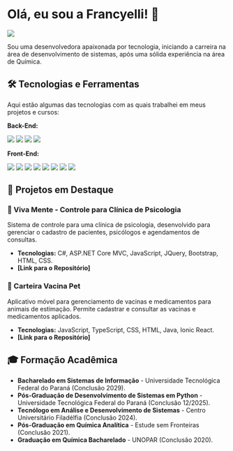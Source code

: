 # Olá, eu sou a Francyelli! 👋

<p align="left">
  <a href="https://www.linkedin.com/in/francyelli-silva-b2601511a" target="_blank"><img src="https://img.shields.io/badge/LinkedIn-0077B5?style=for-the-badge&logo=linkedin&logoColor=white" /></a>
</p>

Sou uma desenvolvedora apaixonada por tecnologia, iniciando a carreira na área de desenvolvimento de sistemas, após uma sólida experiência na área de Química.

## 🛠️ Tecnologias e Ferramentas

Aqui estão algumas das tecnologias com as quais trabalhei em meus projetos e cursos:

**Back-End:**
<p>
  <img src="https://img.shields.io/badge/C%23-239120?style=for-the-badge&logo=c-sharp&logoColor=white" />
  <img src="https://img.shields.io/badge/.NET-512BD4?style=for-the-badge&logo=dotnet&logoColor=white" />
  <img src="https://img.shields.io/badge/Java-ED8B00?style=for-the-badge&logo=openjdk&logoColor=white" />
  <img src="https://img.shields.io/badge/Entity%20Framework-512BD4?style=for-the-badge" />
</p>

**Front-End:**
<p>
  <img src="https://img.shields.io/badge/JavaScript-F7DF1E?style=for-the-badge&logo=javascript&logoColor=black" />
  <img src="https://img.shields.io/badge/TypeScript-3178C6?style=for-the-badge&logo=typescript&logoColor=white" />
  <img src="https://img.shields.io/badge/React-20232A?style=for-the-badge&logo=react&logoColor=61DAFB" />
  <img src="https://img.shields.io/badge/Ionic-3880FF?style=for-the-badge&logo=ionic&logoColor=white" />
  <img src="https://img.shields.io/badge/HTML5-E34F26?style=for-the-badge&logo=html5&logoColor=white" />
  <img src="https://img.shields.io/badge/CSS3-1572B6?style=for-the-badge&logo=css3&logoColor=white" />
  <img src="https://img.shields.io/badge/Bootstrap-563D7C?style=for-the-badge&logo=bootstrap&logoColor=white" />
  <img src="https://img.shields.io/badge/jQuery-0769AD?style=for-the-badge&logo=jquery&logoColor=white" />
</p>

## 📂 Projetos em Destaque

### 🧠 Viva Mente - Controle para Clínica de Psicologia
Sistema de controle para uma clínica de psicologia, desenvolvido para gerenciar o cadastro de pacientes, psicólogos e agendamentos de consultas.
- **Tecnologias:** C#, ASP.NET Core MVC, JavaScript, JQuery, Bootstrap, HTML, CSS.
- **[Link para o Repositório]**

### 🐾 Carteira Vacina Pet
Aplicativo móvel para gerenciamento de vacinas e medicamentos para animais de estimação. Permite cadastrar e consultar as vacinas e medicamentos aplicados.
- **Tecnologias:** JavaScript, TypeScript, CSS, HTML, Java, Ionic React.
- **[Link para o Repositório]**

## 🎓 Formação Acadêmica

- **Bacharelado em Sistemas de Informação** - Universidade Tecnológica Federal do Paraná (Conclusão 2029).
- **Pós-Graduação de Desenvolvimento de Sistemas em Python** - Universidade Tecnológica Federal do Paraná (Conclusão 12/2025).
- **Tecnólogo em Análise e Desenvolvimento de Sistemas** - Centro Universitário Filadélfia (Conclusão 2024).
- **Pós-Graduação em Química Analítica** - Estude sem Fronteiras (Conclusão 2021).
- **Graduação em Química Bacharelado** - UNOPAR (Conclusão 2020).
